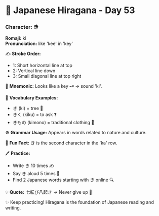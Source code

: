 # 📖 Japanese Hiragana - Day 53

### Character: き  
**Romaji:** ki  
**Pronunciation:** like 'kee' in 'key'  

✍️ **Stroke Order:**  
- 1: Short horizontal line at top
- 2: Vertical line down
- 3: Small diagonal line at top right

📝 **Mnemonic:** Looks like a key 🗝️ → sound 'ki'.  

📌 **Vocabulary Examples:**  
- き (ki) = tree 🌳
- きく (kiku) = to ask ❓
- きもの (kimono) = traditional clothing 👘

⚙️ **Grammar Usage:** Appears in words related to nature and culture.  

🎉 **Fun Fact:** き is the second character in the 'ka' row.  

🖊️ **Practice:**  
- Write き 10 times ✍️
- Say き aloud 5 times 🎤
- Find 2 Japanese words starting with き online 🔍

💡 **Quote:** 七転び八起き → Never give up 💪  

✨ Keep practicing! Hiragana is the foundation of Japanese reading and writing.
